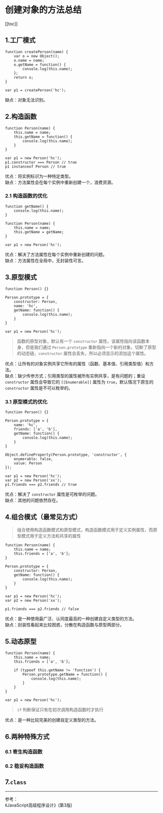 # 创建对象的方法总结

[[toc]]

## 1.工厂模式

```js{2,7,10}
function createPerson(name) {
    var o = new Object();
    o.name = name;
    o.getName = function() {
        console.log(this.name);
    };
    return o;
}

var p1 = createPerson('hc');
```

缺点：对象无法识别。

## 2.构造函数

```js{2,8}
function Person(name) {
    this.name = name;
    this.getName = function() {
        console.log(this.name);
    }
}

var p1 = new Person('hc');
p1.constructor === Person // true
p1 instanceof Person // true
```

优点：将实例标识为一种特定类型。  
缺点：方法属性会在每个实例中重新创建一个，浪费资源。

### 2.1 构造函数的优化

```js{1,7}
function getName() {
    console.log(this.name);
}

function Person(name) {
    this.name = name;
    this.getName = getName;
}

var p1 = new Person('hc');
```

优点：解决了方法属性在每个实例中重新创建的问题。   
缺点：方法属性在全局中，无封装性可言。

## 3.原型模式

```js{3,4}
function Person() {}

Person.prototype = {
    constructor: Person,
    name: 'hc',
    getName: function() {
        console.log(this.name);
    }
}

var p1 = new Person('hc');
```

> 函数的原型对象，默认有一个 `constructor` 属性，该属性指向该函数本身，但是我们通过 `Person.prototype` 重新指向一个新的对象，切断了原型的动态链，`constructor` 属性会丢失，所以必须显示的添加这个属性。

优点：让所有的对象实例共享它所有的属性（函数、基本值、引用类型值）和方法。  
缺点：缺少传参方式；引用类型的属性被所有实例共享，是有问题的；重设 `constructor` 属性会导致它的 `[[Enumerable]]` 属性为 `true`，默认情况下原生的 `constructor` 属性是不可以枚举的。

### 3.1 原型模式的优化

```js{11}
function Person() {}

Person.prototype = {
    name: 'hc',
    friends: ['a', 'b'],
    getName: function() {
        console.log(this.name);
    }
}

Object.defineProperty(Person.prototype, 'constructor', {
    enumerable: false,
    value: Person
});

var p1 = new Person('hc');
var p2 = new Person('xx');
p1.friends === p2.friends // true
```

优点：解决了 `constructor` 属性是可枚举的问题。  
缺点：其他的问题依然存在。

## 4.组合模式（最常见方式）

> 组合使用构造函数模式和原型模式，构造函数模式用于定义实例属性，而原型模式用于定义方法和共享的属性

```js{1,6}
function Person(name) {
    this.name = name;
    this.friends = ['a', 'b'];
}

Person.prototype = {
    constructor: Person,
    getName: function() {
        console.log(this.name);
    }
}

var p1 = new Person('hc');
var p2 = new Person('xx');

p1.friends === p2.friends // false
```

优点：是一种使用最广泛、认同度最高的一种创建自定义类型的方法。  
缺点：封装性看起来比较困惑，分散在构造函数与原型两部分。

## 5.动态原型

```js{5}
function Person(name) {
    this.name = name;
    this.friends = ['a', 'b'];

    if (typeof this.getName != 'function') {
        Person.prototype.getName = function() {
            console.log(this.name);
        }
    }
}

var p1 = new Person('hc');
```

> `if` 判断保证只有在初次调用构造函数时才执行

优点：是一种比较完美的创建自定义类型的方法。 

## 6.两种特殊方式

### 6.1 寄生构造函数

### 6.2 稳妥构造函数

## 7.`class` 

***
参考：  
《JavaScript高级程序设计》(第3版)


    


